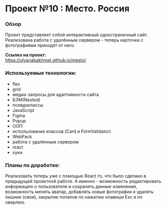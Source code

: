 # Проект №10 : Место. Россия

### Обзор

Проект представляет собой интерактивный одностраничный сайт. 
Реализована работа с удалённым сервером - теперь карточки с фотографиями приходят от него.

**Ссылка на проект:**<br>
https://ulyanabakhmet.github.io/mesto/

### Используемые технологии:

- flex
- grid
- медиа-запросы для адаптивности сайта
- БЭМ(Nested)
- псевдоклассы
- JavaScript
- Figma
- Popup
- ООП
- использование классов (Card и FormValidator)
- WebPack
- работа с удалённым сервером
- react
- хуки

### Планы по доработке:

Реализовать теперь уже с помощью React то, что было сделано в предыдущей проектной работе. А именно - возможность редактировать информацию о пользователе и сохранять данные изменения, возможность менять аватар, добавлять новые фотографии и удалять лишние (свои), закрытие попапов по нажатию клавиши Esc и по оверлею.